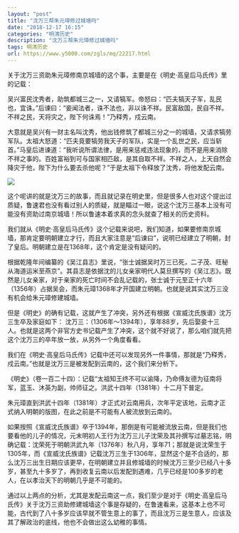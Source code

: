 ```yaml
---
layout: "post"
title: "沈万三帮朱元璋修过城墙吗"
date: "2018-12-17 16:15"
categories: "明清历史"
description: "沈万三帮朱元璋修过城墙吗"
tags: 明清历史
url: https://www.y5000.com/zgls/mq/22217.html
---
```






关于沈万三资助朱元璋修南京城墙的这个事，主要是在《明史·高皇后马氏传》里的记载：

吴兴富民沈秀者，助筑都城三之一，又请犒军。帝怒曰：“匹夫犒天子军，乱民也，宜诛。”后谏曰：“妾闻法者，诛不法也，非以诛不祥。民富敌国，民自不祥。不祥之民，天将灾之，陛下何诛焉！”乃释秀，戍云南。

大意就是吴兴有一财主名叫沈秀，他出钱修筑了都城三分之一的城墙，又请求犒劳军队。太祖大怒道：“匹夫竟要犒劳我天子的军队，实是一个乱世之民，应当斩首。”马皇后进谏道：“我听说所谓法律，是用来惩戒违法现象的，而不是用来消除不祥之事的。百姓富裕到可与国家相匹敌，是其自取不祥。不祥之人，上天自然会降灾于他，陛下为什么要去杀他呢？”于是太祖下令释放了沈秀，将他发配云南。

![](https://img.y5000.com/uploads/allimg/170531/15113943K-0.jpg)

这个呢讲的就是沈万三的故事，而且就记录在明史里，但是很多人也对这个提出过质疑，鲁速君也没有看过别人的质疑，就是瞄过一眼，说这个沈万三基本上没有可能没有资助过南京城墙！所以鲁速本着求真的念头就查了相关的历史资料。

我们就从《明史·高皇后马氏传》这个记载来说吧，我们知道，如果要修南京城墙，那肯定要明朝建立才行，而且大家注意是“后谏曰”，说明已经建立了明朝，封了皇后。明朝建立是在1368年，这个肯定是没有疑问的。

根据乾隆年间编纂的《吴江县志》里说，“张士诚据吴时万三已死，二子茂、旺秘从海道运米至燕京”。其县志是依据沈的儿女亲家明代人莫旦撰写的《吴江志》。既然是儿女亲家，对于亲家的死亡时间不会乱记载的，张士诚于元至正十六年（1356年）占据吴会，而朱元璋1368年才开国建立明朝。也就是说其实沈万三没有机会给朱元璋修建城墙。

但是《明史》的确有记载，这就产生了冲突，另外还有根据《宣威沈氏族谱》沈万三生卒及家庭如下：
沈万三：（1306年～1394年），享年88岁，先后娶妾十三人。也就是这两个非官方史书记载产生了冲突，这个就不好说了，那么咱们就先把这个沈万三的卒年放一放，从另外一个角度看看。

我们在《明史·高皇后马氏传》记载中还可以发现另外一件事情，那就是“乃释秀，戍云南。”也就是沈万三是被发配到云南的，这个我们来分析下。

《明史》（卷一百二十四）：记载“太祖知王终不可以谕降，乃命傅友德为征南将军，蓝玉、沐英为副，帅师征之。洪武十四年（1381年）十二月下普定。

朱元璋直到洪武十四年（1381年）才正式对云南用兵，次年平定该地，云南才正式纳入明朝的版图，在此之前是不可能有人被流放到云南的。

如果按照《宣威沈氏族谱》卒于1394年，那倒是有可能被流放云南，但是我们也要看他的儿子的情况，元末明初人王行为沈万三儿子沈荣及其孙撰写过墓志铭，明确记载：沈荣死于明朝洪武九年（1376年）秋八月，享年71；那就是说沈荣生于1305年，而《宣威沈氏族谱》记载沈万三生于1306年，显然这个是不合适的，那么沈万三出生日期应该更早，在明朝建立并且修城墙的时候沈万三至少已经八十多岁，甚至九十多岁了，再到收复云南以后发配到遇难，几乎已经是100多岁的老人，在以孝治天下的明朝几乎是不可能的。

通过以上两点的分析，尤其是发配云南这一点，我们至少是对于《明史·高皇后马氏传》关于沈万三资助修建城墙这个事是存疑的，在鲁速看来，这基本上也不可能，古代到了八十多岁应该早就不管生意上的事了，而且沈万三是生意人，应该及其了解政治的底线，他也不会做出这么幼稚的事情。
